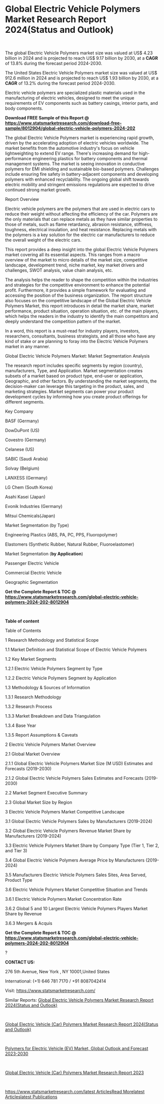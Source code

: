 <h1>Global Electric Vehicle Polymers Market Research Report 2024(Status and Outlook)</h1><br/><p>The global Electric Vehicle Polymers market size was valued at US$ 4.23 billion in 2024 and is projected to reach US$ 9.17 billion by 2030, at a <strong>CAGR</strong> of 13.8% during the forecast period 2024-2030.</p>
 
 
 
 <p>The United States Electric Vehicle Polymers market size was valued at US$ 912.6 million in 2024 and is projected to reach US$ 1.93 billion by 2030, at a <strong>CAGR</strong> of 13.2% during the forecast period 2024-2030.</p>
 
 
 
 <p>Electric vehicle polymers are specialized plastic materials used in the manufacturing of electric vehicles, designed to meet the unique requirements of EV components such as battery casings, interior parts, and body components.</p>
 
 
 
 <p><strong>Download FREE Sample of this Report @ <a href="https://www.statsmarketresearch.com/download-free-sample/8012904/global-electric-vehicle-polymers-2024-202">https://www.statsmarketresearch.com/download-free-sample/8012904/global-electric-vehicle-polymers-2024-202</a></strong></p>
 
 
 
 <p>The global Electric Vehicle Polymers market is experiencing rapid growth, driven by the accelerating adoption of electric vehicles worldwide. The market benefits from the automotive industry&#39;s focus on vehicle lightweighting to extend EV range. There&#39;s increasing demand for high-performance engineering plastics for battery components and thermal management systems. The market is seeing innovation in conductive polymers for EMI shielding and sustainable bio-based polymers. Challenges include ensuring fire safety in battery-adjacent components and developing polymers with enhanced recyclability. The ongoing global shift towards electric mobility and stringent emissions regulations are expected to drive continued strong market growth.</p>
 
 
 
 <p>Report Overview</p>
 
 
 
 <p>Electric vehicle polymers are the polymers that are used in electric cars to reduce their weight without affecting the efficiency of the car. Polymers are the only materials that can replace metals as they have similar properties to those of metals, such as flame retardancy, abrasion resistance, stiffness, toughness, electrical insulation, and heat resistance. Replacing metals with the polymers is a key solution for the electric car manufacturers to reduce the overall weight of the electric cars.</p>
 
 
 
 <p>This report provides a deep insight into the global Electric Vehicle Polymers market covering all its essential aspects. This ranges from a macro overview of the market to micro details of the market size, competitive landscape, development trend, niche market, key market drivers and challenges, SWOT analysis, value chain analysis, etc.</p>
 
 
 
 <p>The analysis helps the reader to shape the competition within the industries and strategies for the competitive environment to enhance the potential profit. Furthermore, it provides a simple framework for evaluating and accessing the position of the business organization. The report structure also focuses on the competitive landscape of the Global Electric Vehicle Polymers Market, this report introduces in detail the market share, market performance, product situation, operation situation, etc. of the main players, which helps the readers in the industry to identify the main competitors and deeply understand the competition pattern of the market.</p>
 
 
 
 <p>In a word, this report is a must-read for industry players, investors, researchers, consultants, business strategists, and all those who have any kind of stake or are planning to foray into the Electric Vehicle Polymers market in any manner.</p>
 
 
 
 <p>Global Electric Vehicle Polymers Market: Market Segmentation Analysis</p>
 
 
 
 <p>The research report includes specific segments by region (country), manufacturers, Type, and Application. Market segmentation creates subsets of a market based on product type, end-user or application, Geographic, and other factors. By understanding the market segments, the decision-maker can leverage this targeting in the product, sales, and marketing strategies. Market segments can power your product development cycles by informing how you create product offerings for different segments.</p>
 
 
 
 <p>Key Company</p>
 
 
 
 <p>BASF (Germany)</p>
 
 
 
 <p>DowDuPont (US)</p>
 
 
 
 <p>Covestro (Germany)</p>
 
 
 
 <p>Celanese (US)</p>
 
 
 
 <p>SABIC (Saudi Arabia)</p>
 
 
 
 <p>Solvay (Belgium)</p>
 
 
 
 <p>LANXESS (Germany)</p>
 
 
 
 <p>LG Chem (South Korea)</p>
 
 
 
 <p>Asahi Kasei (Japan)</p>
 
 
 
 <p>Evonik Industries (Germany)</p>
 
 
 
 <p>Mitsui Chemicals(Japan)</p>
 
 
 
 <p>Market Segmentation (by Type)</p>
 
 
 
 <p>Engineering Plastics (ABS, PA, PC, PPS, Fluoropolymer)</p>
 
 
 
 <p>Elastomers (Synthetic Rubber, Natural Rubber, Fluoroelastomer)</p>
 
 
 
 <p>Market Segmentation (<strong>by Application</strong>)</p>
 
 
 
 <p>Passenger Electric Vehicle</p>
 
 
 
 <p>Commercial Electric Vehicle</p>
 
 
 
 <p>Geographic Segmentation</p>
 
 
 
 <div><b>Get the Complete Report & TOC @ <a href="https://www.statsmarketresearch.com/global-electric-vehicle-polymers-2024-202-8012904">https://www.statsmarketresearch.com/global-electric-vehicle-polymers-2024-202-8012904</a></b></div>
 
 
 
 <p><br />
 
 <b>Table of content</b></p>
 
 
 
 <p>Table of Contents<br />
 
 1 Research Methodology and Statistical Scope<br />
 
 1.1 Market Definition and Statistical Scope of Electric Vehicle Polymers<br />
 
 1.2 Key Market Segments<br />
 
 1.2.1 Electric Vehicle Polymers Segment by Type<br />
 
 1.2.2 Electric Vehicle Polymers Segment by Application<br />
 
 1.3 Methodology & Sources of Information<br />
 
 1.3.1 Research Methodology<br />
 
 1.3.2 Research Process<br />
 
 1.3.3 Market Breakdown and Data Triangulation<br />
 
 1.3.4 Base Year<br />
 
 1.3.5 Report Assumptions & Caveats<br />
 
 2 Electric Vehicle Polymers Market Overview<br />
 
 2.1 Global Market Overview<br />
 
 2.1.1 Global Electric Vehicle Polymers Market Size (M USD) Estimates and Forecasts (2019-2030)<br />
 
 2.1.2 Global Electric Vehicle Polymers Sales Estimates and Forecasts (2019-2030)<br />
 
 2.2 Market Segment Executive Summary<br />
 
 2.3 Global Market Size by Region<br />
 
 3 Electric Vehicle Polymers Market Competitive Landscape<br />
 
 3.1 Global Electric Vehicle Polymers Sales by Manufacturers (2019-2024)<br />
 
 3.2 Global Electric Vehicle Polymers Revenue Market Share by Manufacturers (2019-2024)<br />
 
 3.3 Electric Vehicle Polymers Market Share by Company Type (Tier 1, Tier 2, and Tier 3)<br />
 
 3.4 Global Electric Vehicle Polymers Average Price by Manufacturers (2019-2024)<br />
 
 3.5 Manufacturers Electric Vehicle Polymers Sales Sites, Area Served, Product Type<br />
 
 3.6 Electric Vehicle Polymers Market Competitive Situation and Trends<br />
 
 3.6.1 Electric Vehicle Polymers Market Concentration Rate<br />
 
 3.6.2 Global 5 and 10 Largest Electric Vehicle Polymers Players Market Share by Revenue<br />
 
 3.6.3 Mergers & Acquis</p>
 
 
 
 <div><b>Get the Complete Report & TOC @ <a href="https://www.statsmarketresearch.com/global-electric-vehicle-polymers-2024-202-8012904">https://www.statsmarketresearch.com/global-electric-vehicle-polymers-2024-202-8012904</a></b></div>
 
 
 
 <p>? </p>
 
 
 
 <p><b>CONTACT US:</b><br />
 
 276 5th Avenue, New York , NY 10001,United States<br />
 
 International: (+1) 646 781 7170 / +91 8087042414<br />
 
 Visit: <a href="https://www.statsmarketresearch.com/">https://www.statsmarketresearch.com/</a><br />
 
 Similar Reports: <a href="https://www.statsmarketresearch.com/global-electric-vehicle-polymers-2024-202-8012904">Global Electric Vehicle Polymers Market Research Report 2024(Status and Outlook)</a><br />
 
 <br />
 
 <a href="https://www.statsmarketresearch.com/global-electric-vehicle-polymers-2024-202-8012904">Global Electric Vehicle (Car) Polymers Market Research Report 2024(Status and Outlook)</a><br />
 
 <br />
 
 <a href="https://www.statsmarketresearch.com/global-electric-vehicle-polymers-2024-202-8012904">Polymers for Electric Vehicle (EV) Market, Global Outlook and Forecast 2023-2030</a><br />
 
 <br />
 
 <a href="https://www.statsmarketresearch.com/global-electric-vehicle-polymers-2024-202-8012904">Global Electric Vehicle (Car) Polymers Market Research Report 2023</a><br />
 
 <br />
 
 <a href="https://gyeongbokgung.com">https://www.statsmarketresearch.com/</a><a href="https://hallyeomaritime.com">latest Articles</a><a href="https://jingwansa.com">Read More</a><a href="https://nguoiviet.jp/">latest Articles</a><a href="https://www.intelmarketresearch.com/">latest Publications</a></p>